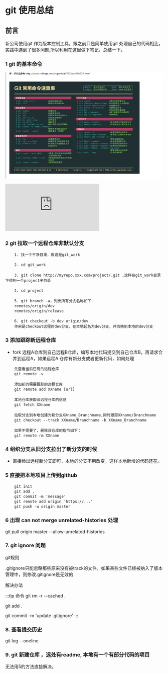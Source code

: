 # git 使用总结

## 前言

新公司使用git 作为版本控制工具，跟之前只是简单使用git 处理自己的代码相比，实践中遇到了很多问题,所以利用在这里做下笔记，总结一下。

### 1 git 的基本命令

![Image text](https://github.com/5201314999/jrNote/blob/master/docs/.vuepress/public/docs/gitCommand.png?raw=true)

![菜鸟教程](http://www.runoob.com/git/git-basic-operations.html)

### 2 git 拉取一个远程仓库非默认分支
```
    1. 找一个干净目录，假设是git_work

    2. cd git_work

    3. git clone http://myrepo.xxx.com/project/.git ,这样在git_work目录下得到一个project子目录

    4. cd project

    5. git branch -a，列出所有分支名称如下：
    remotes/origin/dev
    remotes/origin/release

    6. git checkout -b dev origin/dev
    作用是checkout远程的dev分支，在本地起名为dev分支，并切换到本地的dev分支
```
### 3 添加跟踪新远程仓库

- fork 远程A仓库到自己远程B仓库，编写本地代码提交到自己仓库B，再请求合并到远程A，如果远程A 仓库有新分支或者更新代码，如何处理


```
    先查看当前已有的远程仓库
    git remote -v

    添加新的需要跟踪的远程仓库
    git remote add XXname [url]
    
    本地仓库获取该远程仓库的信息
    git fetch XXname

    拉取分支到本地创建为新分支XXname_Branchname,同时跟踪XXname/Branchname
    git checkout --track XXname/Branchname -b XXname_Branchname

    如果不需要了，删除该仓库的指令如下：
    git remote rm XXname

```

### 4 组织分支从旧分支拉出了新分支的时候

- 直接检出远程新分支即可，本地的分支不用改变，这样本地新增的代码还在。


### 5 直接把本地项目上传到github

```
    git init 
    git add .
    git commit -m 'message'
    git remote add origin 'https://...'
    git push -u origin master
```

### 6 出现 can not merge unrelated-histories 处理

 git pull origin master --allow-unrelated-histories

 
### 7. git ignore 问题

git规则

.gitignore只能忽略那些原来没有被track的文件，如果某些文件已经被纳入了版本管理中，则修改.gitignore是无效的

解决办法

:::tip  命令
git rm -r --cached .

git add .

git commit -m 'update .gitignore'
:::

### 8. 查看提交历史

git log --oneline


### 9. git 新建仓库 ，远处有readme, 本地有一个有部分代码的项目

无法用5的方法直接解决。

